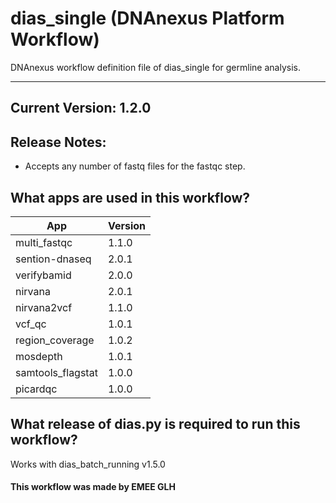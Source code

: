 # dias_single (DNAnexus Platform Workflow)
DNAnexus workflow definition file of dias_single for germline analysis.

-------

## Current Version: 1.2.0

## Release Notes:
* Accepts any number of fastq files for the fastqc step.

## What apps are used in this workflow?

|  App 	| Version  	|
|---	|---	|
|multi_fastqc       |1.1.0|
|sention-dnaseq     |2.0.1|
|verifybamid        |2.0.0|
|nirvana            |2.0.1|
|nirvana2vcf        |1.1.0|
|vcf_qc 	        |1.0.1|  
|region_coverage   	|1.0.2|
|mosdepth           |1.0.1|
|samtools_flagstat  |1.0.0|
|picardqc           |1.0.0|


## What release of dias.py is required to run this workflow?

Works with dias_batch_running v1.5.0



#### This workflow was made by EMEE GLH
